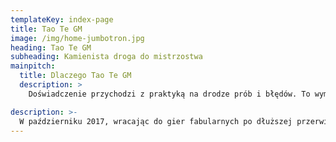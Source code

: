 ```yaml
---
templateKey: index-page
title: Tao Te GM
image: /img/home-jumbotron.jpg
heading: Tao Te GM
subheading: Kamienista droga do mistrzostwa
mainpitch:
  title: Dlaczego Tao Te GM
  description: >
    Doświadczenie przychodzi z praktyką na drodze prób i błędów. To wymaga czasu. Znajdziesz tutaj przemyślenia na temat mniej i bardziej ważnych aspektów rozgrywki w grach fabularnych oraz zapiski z rozegranych sesji.

description: >-
  W październiku 2017, wracając do gier fabularnych po dłuższej przerwie, odkryłem, że internet i Kickstarter wprowadziły gry fabularne w nowy wiek. Wiek obfitości opcji i światów, w których można dzisiaj zagrać. Dla mnie oznaczało to też zupełnie nowe ścieżki do eksplorowania i nowe doświadczenia. Postanowiłem więc, że może warto się podzielić tym co odkryłem, nauczyłem się czy do czego doszedłem w swym doświadczeniu z grami fabularnymi.
---
```

